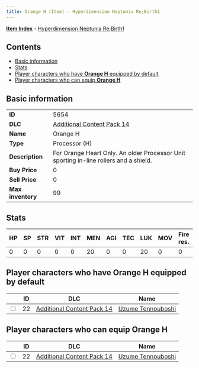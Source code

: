 ```yaml
---
title: Orange H (Item) - Hyperdimension Neptunia Re;Birth1
---
```


[**Item Index**](/neptunia/rb1/item/index.html) - [Hyperdimension Neptunia Re;Birth1](/neptunia/rb1)

## Contents

- [Basic information](#basic-information)
- [Stats](#stats)
- [Player characters who have **Orange H** equipped by default](#player-characters-who-have-orange-h-equipped-by-default)
- [Player characters who can equip **Orange H**](#player-characters-who-can-equip-orange-h)
## Basic information

|   |   |
| -- | -- |
| **ID** | 5654 |
| **DLC** | [Additional Content Pack 14](/neptunia/rb1/dlc/23-pack14.html) |
| **Name** | Orange H |
| **Type** | Processor (H) |
| **Description** | For Orange Heart Only. An older Processor Unit sporting in-line rollers and a shield. |
| **Buy Price** | 0 |
| **Sell Price** | 0 |
| **Max inventory** | 99 |


## Stats

| HP | SP | STR | VIT | INT | MEN | AGI | TEC | LUK | MOV | Fire res. | Ice res. | Wind res. | Lightning res. |
| -- | -- | --- | --- | --- | --- | --- | --- | --- | --- | --------- | -------- | --------- | -------------- |
| 0 | 0 | 0 | 0 | 0 | 20 | 0 | 0 | 20 | 0 | 0 | 0 | 0 | 0 |


## Player characters who have **Orange H** equipped by default

|    | ID | DLC | Name |
| -- | -- | --- | ---- |
| <input type="checkbox" id="rb1-player-23-22" class="trackbox" /> | 22 | [Additional Content Pack 14](/neptunia/rb1/dlc/23-pack14.html) | [Uzume Tennouboshi](/neptunia/rb1/player/23-22-uzume-tennouboshi.html) |


## Player characters who can equip **Orange H**

|    | ID | DLC | Name |
| -- | -- | --- | ---- |
| <input type="checkbox" id="rb1-player-23-22" class="trackbox" /> | 22 | [Additional Content Pack 14](/neptunia/rb1/dlc/23-pack14.html) | [Uzume Tennouboshi](/neptunia/rb1/player/23-22-uzume-tennouboshi.html) |
